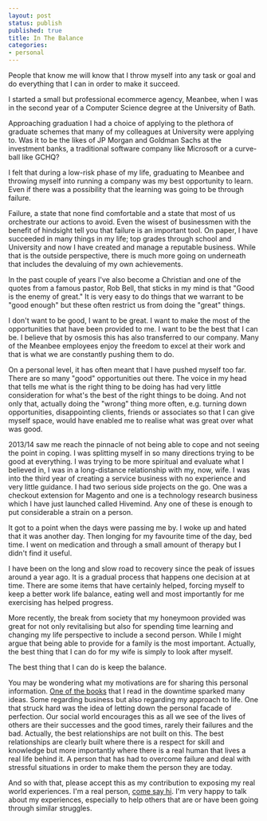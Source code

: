 ```yaml
---
layout: post
status: publish
published: true
title: In The Balance
categories:
- personal
---
```


People that know me will know that I throw myself into any task or goal and do everything that I can in order to make it succeed. 

I started a small but professional ecommerce agency, Meanbee, when I was in the second year of a Computer Science degree at the University of Bath. 

Approaching graduation I had a choice of applying to the plethora of graduate schemes that many of my colleagues at University were applying to.  Was it to be the likes of JP Morgan and Goldman Sachs at the investment banks, a traditional software company like Microsoft or a curve-ball like GCHQ? 

I felt that during a low-risk phase of my life, graduating to Meanbee and throwing myself into running a company was my best opportunity to learn. Even if there was a possibility that the learning was going to be through failure.

Failure, a state that none find comfortable and a state that most of us orchestrate our actions to avoid.  Even the wisest of businessmen with the benefit of hindsight tell you that failure is an important tool.  On paper, I have succeeded in many things in my life; top grades through school and University and now I have created and manage a reputable business.  While that is the outside perspective, there is much more going on underneath that includes the devaluing of my own achievements. 

In the past couple of years I've also become a Christian and one of the quotes from a famous pastor, Rob Bell, that sticks in my mind is that "Good is the enemy of great."  It is very easy to do things that we warrant to be "good enough" but these often restrict us from doing the "great" things. 

I don't want to be good, I want to be great.  I want to make the most of the opportunities that have been provided to me.  I want to be the best that I can be.  I believe that by osmosis this has also transferred to our company.  Many of the Meanbee employees enjoy the freedom to excel at their work and that is what we are constantly pushing them to do.

On a personal level, it has often meant that I have pushed myself too far.  There are so many "good" opportunities out there.  The voice in my head that tells me what is the right thing to be doing has had very little consideration for what's the best of the right things to be doing.  And not only that, actually doing the "wrong" thing more often, e.g. turning down opportunities, disappointing clients, friends or associates so that I can give myself space, would have enabled me to realise what was great over what was good. 

2013/14 saw me reach the pinnacle of not being able to cope and not seeing the point in coping.  I was splitting myself in so many directions trying to be good at everything.  I was trying to be more spiritual and evaluate what I believed in, I was in a long-distance relationship with my, now, wife. I was into the third year of creating a service business with no experience and very little guidance.  I had two serious side projects on the go.  One was a checkout extension for Magento and one is a technology research business which I have just launched called Hivemind. Any one of these is enough to put considerable a strain on a person.

It got to a point when the days were passing me by.  I woke up and hated that it was another day.  Then longing for my favourite time of the day, bed time.  I went on medication and through a small amount of therapy but I didn't find it useful.

I have been on the long and slow road to recovery since the peak of issues around a year ago.  It is a gradual process that happens one decision at at time.  There are some items that have certainly helped, forcing myself to keep a better work life balance, eating well and most importantly for me exercising has helped progress.

More recently, the break from society that my honeymoon provided was great for not only revitalising but also for spending time learning and changing my life perspective to include a second person.  While I might argue that being able to provide for a family is the most important.  Actually, the best thing that I can do for my wife is simply to look after myself.

The best thing that I can do is keep the balance.

You may be wondering what my motivations are for sharing this personal information. [One of the books](http://google.com?q=never+eat+alone) that I read in the downtime sparked many ideas.  Some regarding business but also regarding my approach to life.  One that struck hard was the idea of letting down the personal facade of perfection.  Our social world encourages this as all we see of the lives of others are their successes and the good times, rarely their failures and the bad.  Actually, the best relationships are not built on this.  The best relationships are clearly built where there is a respect for skill and knowledge but more importantly where there is a real human that lives a real life behind it. A person that has had to overcome failure and deal with stressful situations in order to make them the person they are today.

And so with that, please accept this as my contribution to exposing my real world experiences.   I'm a real person, [come say hi](http://twitter.com/bobbyshaw). I'm very happy to talk about my experiences, especially to help others that are or have been going through similar struggles.